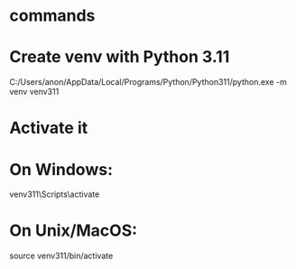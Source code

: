 # commands

# Create venv with Python 3.11
C:/Users/anon/AppData/Local/Programs/Python/Python311/python.exe -m venv venv311

# Activate it
# On Windows:
venv311\Scripts\activate
# On Unix/MacOS:
source venv311/bin/activate

